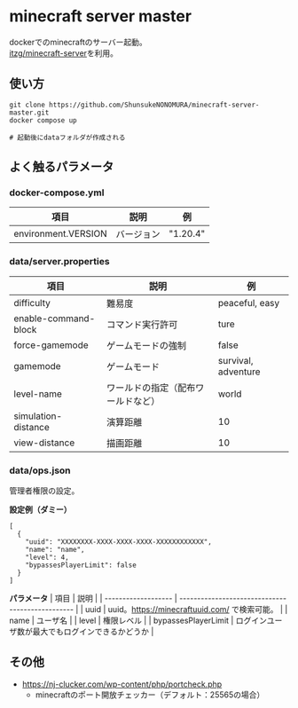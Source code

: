 # minecraft server master
dockerでのminecraftのサーバー起動。  
[itzg/minecraft-server](https://docker-minecraft-server.readthedocs.io/en/latest/#using-docker-compose)を利用。

## 使い方
```
git clone https://github.com/ShunsukeNONOMURA/minecraft-server-master.git
docker compose up

# 起動後にdataフォルダが作成される
```

## よく触るパラメータ
### docker-compose.yml
| 項目                | 説明       | 例       |
| ------------------- | ---------- | -------- |
| environment.VERSION | バージョン | "1.20.4" |

### data/server.properties
| 項目                 | 説明                               | 例                  |
| -------------------- | ---------------------------------- | ------------------- |
| difficulty           | 難易度                             | peaceful, easy      |
| enable-command-block | コマンド実行許可                   | ture                |
| force-gamemode       | ゲームモードの強制                 | false               |
| gamemode             | ゲームモード                       | survival, adventure |
| level-name           | ワールドの指定（配布ワールドなど） | world               |
| simulation-distance  | 演算距離                           | 10                  |
| view-distance        | 描画距離                           | 10                  |

### data/ops.json
管理者権限の設定。  

**設定例（ダミー）**
```
[
  {
    "uuid": "XXXXXXXX-XXXX-XXXX-XXXX-XXXXXXXXXXXX",
    "name": "name",
    "level": 4,
    "bypassesPlayerLimit": false
  }
]
```

**パラメータ**
| 項目                | 説明                                             |
| ------------------- | ------------------------------------------------ |
| uuid                | uuid。https://minecraftuuid.com/ で検索可能。    |
| name                | ユーザ名                                         |
| level               | 権限レベル                                       |
| bypassesPlayerLimit | ログインユーザ数が最大でもログインできるかどうか |

## その他
- https://nj-clucker.com/wp-content/php/portcheck.php
    - minecraftのポート開放チェッカー（デフォルト：25565の場合）